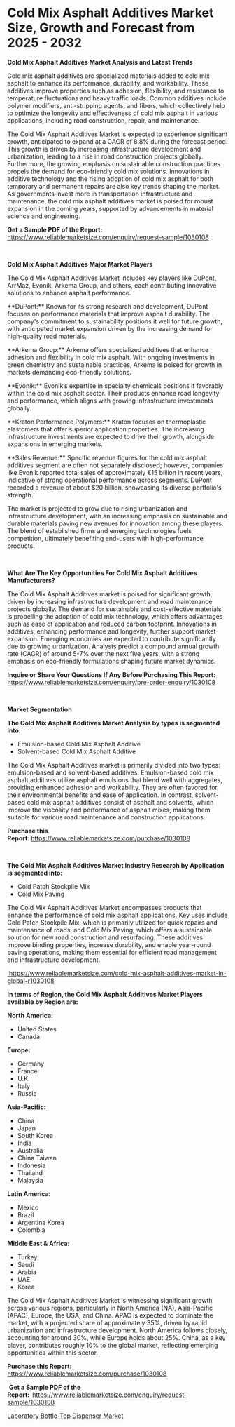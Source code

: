<p><h1>Cold Mix Asphalt Additives Market Size, Growth and Forecast from 2025 - 2032</h1></p><p><strong>Cold Mix Asphalt Additives Market Analysis and Latest Trends</strong></p>
<p><p>Cold mix asphalt additives are specialized materials added to cold mix asphalt to enhance its performance, durability, and workability. These additives improve properties such as adhesion, flexibility, and resistance to temperature fluctuations and heavy traffic loads. Common additives include polymer modifiers, anti-stripping agents, and fibers, which collectively help to optimize the longevity and effectiveness of cold mix asphalt in various applications, including road construction, repair, and maintenance.</p><p>The Cold Mix Asphalt Additives Market is expected to experience significant growth, anticipated to expand at a CAGR of 8.8% during the forecast period. This growth is driven by increasing infrastructure development and urbanization, leading to a rise in road construction projects globally. Furthermore, the growing emphasis on sustainable construction practices propels the demand for eco-friendly cold mix solutions. Innovations in additive technology and the rising adoption of cold mix asphalt for both temporary and permanent repairs are also key trends shaping the market. As governments invest more in transportation infrastructure and maintenance, the cold mix asphalt additives market is poised for robust expansion in the coming years, supported by advancements in material science and engineering.</p></p>
<p><strong>Get a Sample PDF of the Report:&nbsp;</strong> <a href="https://www.reliablemarketsize.com/enquiry/request-sample/1030108?utm_campaign=2747&utm_medium=2&utm_source=Github&utm_content=ia&utm_term=21032025&utm_id=cold-mix-asphalt-additives">https://www.reliablemarketsize.com/enquiry/request-sample/1030108</a></p>
<p>&nbsp;</p>
<p><strong>Cold Mix Asphalt Additives Major Market Players</strong></p>
<p><p>The Cold Mix Asphalt Additives Market includes key players like DuPont, ArrMaz, Evonik, Arkema Group, and others, each contributing innovative solutions to enhance asphalt performance. </p><p>**DuPont:** Known for its strong research and development, DuPont focuses on performance materials that improve asphalt durability. The company's commitment to sustainability positions it well for future growth, with anticipated market expansion driven by the increasing demand for high-quality road materials. </p><p>**Arkema Group:** Arkema offers specialized additives that enhance adhesion and flexibility in cold mix asphalt. With ongoing investments in green chemistry and sustainable practices, Arkema is poised for growth in markets demanding eco-friendly solutions. </p><p>**Evonik:** Evonik’s expertise in specialty chemicals positions it favorably within the cold mix asphalt sector. Their products enhance road longevity and performance, which aligns with growing infrastructure investments globally. </p><p>**Kraton Performance Polymers:** Kraton focuses on thermoplastic elastomers that offer superior application properties. The increasing infrastructure investments are expected to drive their growth, alongside expansions in emerging markets.</p><p>**Sales Revenue:** Specific revenue figures for the cold mix asphalt additives segment are often not separately disclosed; however, companies like Evonik reported total sales of approximately €15 billion in recent years, indicative of strong operational performance across segments. DuPont recorded a revenue of about $20 billion, showcasing its diverse portfolio's strength.</p><p>The market is projected to grow due to rising urbanization and infrastructure development, with an increasing emphasis on sustainable and durable materials paving new avenues for innovation among these players. The blend of established firms and emerging technologies fuels competition, ultimately benefiting end-users with high-performance products.</p></p>
<p>&nbsp;</p>
<p><strong>What Are The Key Opportunities For Cold Mix Asphalt Additives Manufacturers?</strong></p>
<p><p>The Cold Mix Asphalt Additives market is poised for significant growth, driven by increasing infrastructure development and road maintenance projects globally. The demand for sustainable and cost-effective materials is propelling the adoption of cold mix technology, which offers advantages such as ease of application and reduced carbon footprint. Innovations in additives, enhancing performance and longevity, further support market expansion. Emerging economies are expected to contribute significantly due to growing urbanization. Analysts predict a compound annual growth rate (CAGR) of around 5-7% over the next five years, with a strong emphasis on eco-friendly formulations shaping future market dynamics.</p></p>
<p><strong>Inquire or Share Your Questions If Any Before Purchasing This Report:</strong> <a href="https://www.reliablemarketsize.com/enquiry/pre-order-enquiry/1030108?utm_campaign=2747&utm_medium=2&utm_source=Github&utm_content=ia&utm_term=21032025&utm_id=cold-mix-asphalt-additives">https://www.reliablemarketsize.com/enquiry/pre-order-enquiry/1030108</a></p>
<p>&nbsp;</p>
<p><strong>Market Segmentation</strong></p>
<p><strong>The Cold Mix Asphalt Additives Market Analysis by types is segmented into:</strong></p>
<p><ul><li>Emulsion-based Cold Mix Asphalt Additive</li><li>Solvent-based Cold Mix Asphalt Additive</li></ul></p>
<p><p>The Cold Mix Asphalt Additives market is primarily divided into two types: emulsion-based and solvent-based additives. Emulsion-based cold mix asphalt additives utilize asphalt emulsions that blend well with aggregates, providing enhanced adhesion and workability. They are often favored for their environmental benefits and ease of application. In contrast, solvent-based cold mix asphalt additives consist of asphalt and solvents, which improve the viscosity and performance of asphalt mixes, making them suitable for various road maintenance and construction applications.</p></p>
<p><strong>Purchase this Report:&nbsp;</strong><a href="https://www.reliablemarketsize.com/purchase/1030108?utm_campaign=2747&utm_medium=2&utm_source=Github&utm_content=ia&utm_term=21032025&utm_id=cold-mix-asphalt-additives">https://www.reliablemarketsize.com/purchase/1030108</a></p>
<p>&nbsp;</p>
<p><strong>The Cold Mix Asphalt Additives Market Industry Research by Application is segmented into:</strong></p>
<p><ul><li>Cold Patch Stockpile Mix</li><li>Cold Mix Paving</li></ul></p>
<p><p>The Cold Mix Asphalt Additives Market encompasses products that enhance the performance of cold mix asphalt applications. Key uses include Cold Patch Stockpile Mix, which is primarily utilized for quick repairs and maintenance of roads, and Cold Mix Paving, which offers a sustainable solution for new road construction and resurfacing. These additives improve binding properties, increase durability, and enable year-round paving operations, making them essential for efficient road management and infrastructure development.</p></p>
<p><a href="https://www.reliablemarketsize.com/cold-mix-asphalt-additives-market-in-global-r1030108?utm_campaign=2747&utm_medium=2&utm_source=Github&utm_content=ia&utm_term=21032025&utm_id=cold-mix-asphalt-additives">&nbsp;https://www.reliablemarketsize.com/cold-mix-asphalt-additives-market-in-global-r1030108</a></p>
<p><strong>In terms of Region, the Cold Mix Asphalt Additives Market Players available by Region are:</strong></p>
<p>
    <p> <strong> North America: </strong>
        <ul>
            <li>United States</li>
            <li>Canada</li>
        </ul>
        </p> 
    <p> <strong> Europe: </strong>
        <ul>
            <li>Germany</li>
            <li>France</li>
            <li>U.K.</li>
            <li>Italy</li>
            <li>Russia</li>
        </ul>
        </p> 
    <p> <strong> Asia-Pacific: </strong>
        <ul>
            <li>China</li>
            <li>Japan</li>
            <li>South Korea</li>
            <li>India</li>
            <li>Australia</li>
            <li>China Taiwan</li>
            <li>Indonesia</li>
            <li>Thailand</li>
            <li>Malaysia</li>
        </ul>
        </p> 
    <p> <strong> Latin America: </strong>
        <ul>
            <li>Mexico</li>
            <li>Brazil</li>
            <li>Argentina Korea</li>
            <li>Colombia</li>
        </ul>
        </p> 
    <p> <strong> Middle East & Africa: </strong>
        <ul>
            <li>Turkey</li>
            <li>Saudi</li>
            <li>Arabia</li>
            <li>UAE</li>
            <li>Korea</li>
        </ul>
    </p>
    </p>
<p><p>The Cold Mix Asphalt Additives Market is witnessing significant growth across various regions, particularly in North America (NA), Asia-Pacific (APAC), Europe, the USA, and China. APAC is expected to dominate the market, with a projected share of approximately 35%, driven by rapid urbanization and infrastructure development. North America follows closely, accounting for around 30%, while Europe holds about 25%. China, as a key player, contributes roughly 10% to the global market, reflecting emerging opportunities within this sector.</p></p>
<p><strong>Purchase this Report: </strong><a href="https://www.reliablemarketsize.com/purchase/1030108?utm_campaign=2747&utm_medium=2&utm_source=Github&utm_content=ia&utm_term=21032025&utm_id=cold-mix-asphalt-additives">https://www.reliablemarketsize.com/purchase/1030108</a></p>
<p>&nbsp;<strong>Get a Sample PDF of the Report:&nbsp;&nbsp;</strong><a href="https://www.reliablemarketsize.com/enquiry/request-sample/1030108?utm_campaign=2747&utm_medium=2&utm_source=Github&utm_content=ia&utm_term=21032025&utm_id=cold-mix-asphalt-additives">https://www.reliablemarketsize.com/enquiry/request-sample/1030108</a></p>
<p><strong></strong></p>
<p><p><a href="https://github.com/kocssequen/Market-Research-Report-List-1/blob/main/laboratory-bottle-top-dispenser-market.md?utm_campaign=2747&utm_medium=2&utm_source=Github&utm_content=ia&utm_term=21032025&utm_id=cold-mix-asphalt-additives">Laboratory Bottle-Top Dispenser Market</a></p></p>
